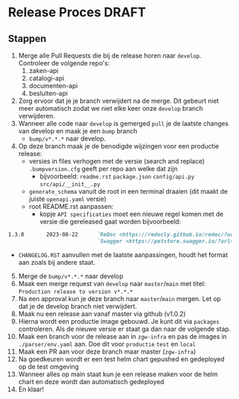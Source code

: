 # Release Proces DRAFT

## Stappen

1. Merge alle Pull Requests die bij de release horen naar `develop`. Controleer de volgende repo's:
   1. zaken-api
   2. catalogi-api
   3. documenten-api
   4. besluiten-api
2. Zorg ervoor dat je je branch verwijdert na de merge. Dit gebeurt niet meer automatisch zodat we niet elke keer onze `develop` branch verwijderen.
3. Wanneer alle code naar `develop` is gemerged `pull` je de laatste changes van develop en maak je een `bump` branch
   + `bump/v*.*.*` naar develop.
4. Op deze branch maak je de benodigde wijzingen voor een productie release:
   + versies in files verhogen met de versie (search and replace) `.bumpversion.cfg` geeft per repo aan welke dat zijn
     + bijvoorbeeld: `readme.rst` `package.json` `config/api.py` `src/api/__init__.py`
   + `generate_schema` vanuit de root in een terminal draaien (dit maakt de juiste `openapi.yaml` versie)
   + root README.rst aanpassen:
     + kopje `API specificaties` moet een nieuwe regel komen met de versie die gereleased gaat worden bijvoorbeeld:
```markdown
1.3.0       2023-08-22      `ReDoc <https://redocly.github.io/redoc/?url=https://raw.githubusercontent.com/VNG-Realisatie/catalogi-api/1.3.0/src/openapi.yaml>`_,                                                                 `Scopes <https://github.com/VNG-Realisatie/catalogi-api/blob/1.3.0/src/autorisaties.md>`_                                `Berichtkenmerken <https://github.com/VNG-Realisatie/catalogi-api/blob/1.3.0/src/notificaties.md>`_
                            `Swagger <https://petstore.swagger.io/?url=https://raw.githubusercontent.com/VNG-Realisatie/catalogi-api/1.3.0/src/openapi.yaml>`_
```
   + `CHANGELOG.RST` aanvullen met de laatste aanpassingen, houdt het format aan zoals bij andere staat.
5. Merge de `bump/v*.*.*` naar develop
6. Maak een merge request van `develop` naar `master`/`main` met titel: `Production release to version v*.*.*`
7. Na een approval kun je deze branch naar `master`/`main` mergen. Let op dat je de develop branch niet verwijdert.
8. Maak nu een release aan vanaf master via github (v1.0.2)
9. Hierna wordt een productie image gebouwd. Je kunt dit via `packages` controleren. Als de nieuwe versie er staat ga dan naar de volgende stap.
10. Maak een branch voor de release aan in `zgw-infra` en pas de images in `./parser/env.yaml` aan. Doe dit voor `productie` `test` en `local`
11. Maak een PR aan voor deze branch maar master (`zgw-infra`)
12. Na goedkeuren wordt er een test helm chart gepushed en gedeployed op de test omgeving
13. Wanneer alles op main staat kun je een release maken voor de helm chart en deze wordt dan automatisch gedeployed
14. En klaar!